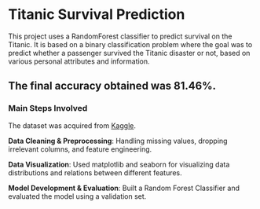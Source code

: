 # Titanic Survival Prediction

This project uses a RandomForest classifier to predict survival on the Titanic. It is based on a binary classification problem where the goal was to predict whether a passenger survived the Titanic disaster or not, based on various personal attributes and information.

## The final accuracy obtained was 81.46%.

### Main Steps Involved

The dataset was acquired from [Kaggle](https://www.kaggle.com/competitions/titanic/overview).

**Data Cleaning & Preprocessing**: Handling missing values, dropping irrelevant columns, and feature engineering.

**Data Visualization**: Used matplotlib and seaborn for visualizing data distributions and relations between different features.

**Model Development & Evaluation**: Built a Random Forest Classifier and evaluated the model using a validation set.
